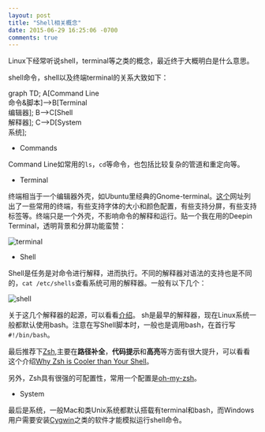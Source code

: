 ```yaml
---
layout: post
title: "Shell相关概念"
date: 2015-06-29 16:25:06 -0700
comments: true
---
```


Linux下经常听说shell，terminal等之类的概念，最近终于大概明白是什么意思。


shell命令，shell以及终端terminal的关系大致如下：

<div class='mermaid'>
	graph TD;
		A[Command Line</br>命令&脚本]-->B[Terminal</br>编辑器];
		B-->C[Shell</br>解释器];
		C-->D[System</br>系统];
</div>

- Commands

Command Line如常用的`ls`，`cd`等命令，也包括比较复杂的管道和重定向等。


- Terminal

终端相当于一个编辑器外壳，如Ubuntu里经典的Gnome-terminal。[这个](https://linux.cn/article-3150-1.html)网址列出了一些常用的终端，有些支持字体的大小和颜色配置，有些支持分屏，有些支持标签等。终端只是一个外壳，不影响命令的解释和运行。贴一个我在用的Deepin Terminal，透明背景和分屏功能蛮赞：

![terminal]({{site.url}}/images/deepTerminal.png)


- Shell

Shell是任务是对命令进行解释，进而执行。不同的解释器对语法的支持也是不同的，`cat /etc/shells`查看系统可用的解释器。一般有以下几个：

![shell](https://courses.edx.org/asset-v1:LinuxFoundationX+LFS101x.2+1T2015+type@asset+block/LFS01_chapter14_screen_5.jpg)

关于这几个解释器的起源，可以看看[介绍](https://courses.edx.org/asset-v1:LinuxFoundationX+LFS101x.2+1T2015+type@asset+block/Chap14_UNIXShell.pdf)。
sh是最早的解释器，现在Linux系统一般都默认使用bash。注意在写Shell脚本时，一般也是调用bash，在首行写`#!/bin/bash`。


最后推荐下[Zsh](http://www.zsh.org/),主要在**路径补全**，**代码提示**和**高亮**等方面有很大提升，可以看看这个介绍[Why Zsh is Cooler than Your Shell](http://www.slideshare.net/jaguardesignstudio/why-zsh-is-cooler-than-your-shell-16194692)。

另外，Zsh具有很强的可配置性，常用一个配置是[oh-my-zsh](https://github.com/robbyrussell/oh-my-zsh)。


- System

最后是系统，一般Mac和类Unix系统都默认搭载有terminal和bash，而Windows用户需要安装[Cygwin](http://www.cygwin.com/)之类的软件才能模拟运行shell命令。